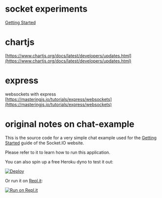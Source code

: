 # socket experiments

[Getting Started](http://socket.io/get-started/chat/)

# chartjs

[https://www.chartjs.org/docs/latest/developers/updates.html](https://www.chartjs.org/docs/latest/developers/updates.html)

# express

websockets with express [https://masteringjs.io/tutorials/express/websockets](https://masteringjs.io/tutorials/express/websockets)


# original notes on chat-example

This is the source code for a very simple chat example used for
the [Getting Started](http://socket.io/get-started/chat/) guide
of the Socket.IO website.

Please refer to it to learn how to run this application.

You can also spin up a free Heroku dyno to test it out:

[![Deploy](https://www.herokucdn.com/deploy/button.png)](https://heroku.com/deploy?template=https://github.com/socketio/chat-example)

Or run it on [Repl.it](https://repl.it/):

[![Run on Repl.it](https://repl.it/badge/github/socketio/chat-example)](https://repl.it/github/socketio/chat-example)
